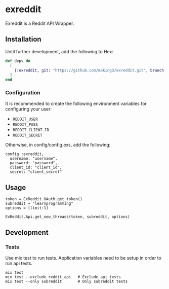 # exreddit

Exreddit is a Reddit API Wrapper.

## Installation

Until further development, add the following to Hex:

```elixir
def deps do
  [
    {:exreddit, git: "https://github.com/making3/exreddit.git", branch: "master"}
  ]
end
```

### Configuration

It is recommended to create the following environment variables for configuring your user:

- `REDDIT_USER`
- `REDDIT_PASS`
- `REDDIT_CLIENT_ID`
- `REDDIT_SECRET`



Otherwise, in config/config.exs, add the following:

    config :exreddit,
      username: "username",
      password: "password",
      client_id: "client_id",
      secret: "client_secret"

## Usage

    token = ExReddit.OAuth.get_token()
    subreddit = "learnprogramming"
    options = [limit:1]

    ExReddit.Api.get_new_threads(token, subreddit, options)

## Development

### Tests

Use mix test to run tests. Application variables need to be setup in order to run api tests.

    mix test
    mix test --exclude reddit_api   # Exclude api tests
    mix test --only subreddit       # Only subreddit tests

